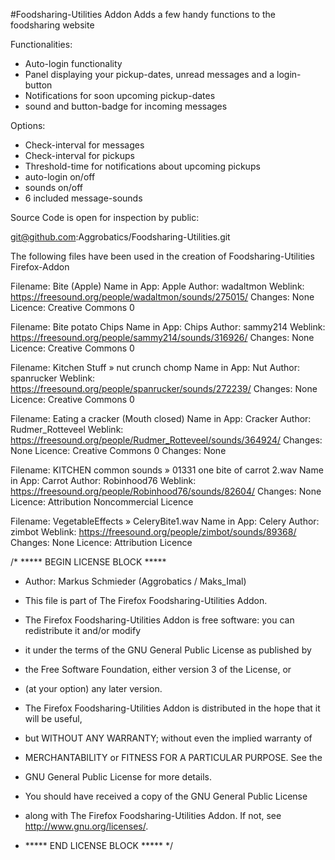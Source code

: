 #Foodsharing-Utilities Addon
Adds a few handy functions to the foodsharing website

Functionalities:
- Auto-login functionality
- Panel displaying your pickup-dates, unread messages and a login-button
- Notifications for soon upcoming pickup-dates
- sound and button-badge for incoming messages

Options:
- Check-interval for messages
- Check-interval for pickups
- Threshold-time for notifications about upcoming pickups
- auto-login on/off
- sounds on/off
- 6 included message-sounds

Source Code is open for inspection by public:

git@github.com:Aggrobatics/Foodsharing-Utilities.git


The following files have been used in the creation of Foodsharing-Utilities Firefox-Addon


Filename: 	Bite (Apple)
Name in App:	Apple
Author:		wadaltmon
Weblink: 	https://freesound.org/people/wadaltmon/sounds/275015/
Changes:	None
Licence:	Creative Commons 0

Filename: 	Bite potato Chips
Name in App:	Chips
Author: 	sammy214
Weblink:	https://freesound.org/people/sammy214/sounds/316926/
Changes:	None
Licence:	Creative Commons 0


Filename:	Kitchen Stuff » nut crunch chomp 
Name in App:	Nut
Author:		spanrucker
Weblink:	https://freesound.org/people/spanrucker/sounds/272239/
Changes:	None
Licence:	Creative Commons 0


Filename:	Eating a cracker (Mouth closed)
Name in App:	Cracker
Author:		Rudmer_Rotteveel
Weblink:	https://freesound.org/people/Rudmer_Rotteveel/sounds/364924/
Changes:	None
Licence:	Creative Commons 0
Changes:	None


Filename:	KITCHEN common sounds » 01331 one bite of carrot 2.wav 
Name in App:	Carrot
Author:		Robinhood76
Weblink:	https://freesound.org/people/Robinhood76/sounds/82604/
Changes:	None
Licence:	Attribution Noncommercial Licence


Filename:	VegetableEffects » CeleryBite1.wav 
Name in App:	Celery
Author:		zimbot
Weblink:	https://freesound.org/people/zimbot/sounds/89368/
Changes:	None
Licence:	Attribution Licence

/* ***** BEGIN LICENSE BLOCK *****
 
 * Author: Markus Schmieder (Aggrobatics / Maks_Imal)
 
 * This file is part of The Firefox Foodsharing-Utilities Addon.
 
 * The Firefox Foodsharing-Utilities Addon is free software: you can redistribute it and/or modify
 * it under the terms of the GNU General Public License as published by
 * the Free Software Foundation, either version 3 of the License, or
 * (at your option) any later version.
 
 * The Firefox Foodsharing-Utilities Addon is distributed in the hope that it will be useful,
 * but WITHOUT ANY WARRANTY; without even the implied warranty of
 * MERCHANTABILITY or FITNESS FOR A PARTICULAR PURPOSE.  See the
 * GNU General Public License for more details.
 
 * You should have received a copy of the GNU General Public License
 * along with The Firefox Foodsharing-Utilities Addon.  If not, see http://www.gnu.org/licenses/.
 
 * ***** END LICENSE BLOCK ***** */